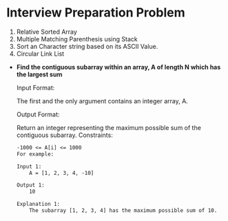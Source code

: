 # Interview Preparation Problem
1. Relative Sorted Array
2. Multiple Matching Parenthesis using Stack
3. Sort an Character string based on its ASCII Value.
4. Circular Link List


- **Find the contiguous subarray within an array, A of length N which has the largest sum**

    Input Format:

    The first and the only argument contains an integer array, A.

    Output Format:

    Return an integer representing the maximum possible sum of the contiguous subarray.
    Constraints:

    ```1 <= N <= 1e6
    -1000 <= A[i] <= 1000
    For example:

    Input 1:
        A = [1, 2, 3, 4, -10]

    Output 1:
        10

    Explanation 1:
        The subarray [1, 2, 3, 4] has the maximum possible sum of 10.
    ```


